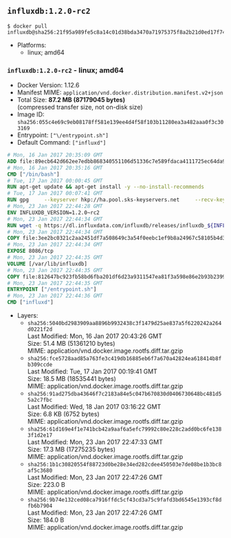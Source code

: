 ## `influxdb:1.2.0-rc2`

```console
$ docker pull influxdb@sha256:21f95a989fe5c8a14c01d38bda3470a71975375f8a2b21d0ed17f7473f29a23c
```

-	Platforms:
	-	linux; amd64

### `influxdb:1.2.0-rc2` - linux; amd64

-	Docker Version: 1.12.6
-	Manifest MIME: `application/vnd.docker.distribution.manifest.v2+json`
-	Total Size: **87.2 MB (87179045 bytes)**  
	(compressed transfer size, not on-disk size)
-	Image ID: `sha256:055c4e69c9eb08178ff581e139ee4d4f58f103b11280ea3a482aaa0f3c303169`
-	Entrypoint: `["\/entrypoint.sh"]`
-	Default Command: `["influxd"]`

```dockerfile
# Mon, 16 Jan 2017 20:35:09 GMT
ADD file:89ecb642d662ee7edbb868340551106d51336c7e589fdaca4111725ec64da957 in / 
# Mon, 16 Jan 2017 20:35:16 GMT
CMD ["/bin/bash"]
# Tue, 17 Jan 2017 00:00:45 GMT
RUN apt-get update && apt-get install -y --no-install-recommends 		ca-certificates 		curl 		wget 	&& rm -rf /var/lib/apt/lists/*
# Tue, 17 Jan 2017 00:07:41 GMT
RUN gpg     --keyserver hkp://ha.pool.sks-keyservers.net     --recv-keys 05CE15085FC09D18E99EFB22684A14CF2582E0C5
# Mon, 23 Jan 2017 22:44:28 GMT
ENV INFLUXDB_VERSION=1.2.0~rc2
# Mon, 23 Jan 2017 22:44:34 GMT
RUN wget -q https://dl.influxdata.com/influxdb/releases/influxdb_${INFLUXDB_VERSION}_amd64.deb.asc &&     wget -q https://dl.influxdata.com/influxdb/releases/influxdb_${INFLUXDB_VERSION}_amd64.deb &&     gpg --batch --verify influxdb_${INFLUXDB_VERSION}_amd64.deb.asc influxdb_${INFLUXDB_VERSION}_amd64.deb &&     dpkg -i influxdb_${INFLUXDB_VERSION}_amd64.deb &&     rm -f influxdb_${INFLUXDB_VERSION}_amd64.deb*
# Mon, 23 Jan 2017 22:44:34 GMT
COPY file:3ee2bc0321c2aa2451df7a508649c3a54f0eebc1ef9b8a24967c58105b4d3160 in /etc/influxdb/influxdb.conf 
# Mon, 23 Jan 2017 22:44:34 GMT
EXPOSE 8086/tcp
# Mon, 23 Jan 2017 22:44:35 GMT
VOLUME [/var/lib/influxdb]
# Mon, 23 Jan 2017 22:44:35 GMT
COPY file:812647bc923fb58bd6fba201df6d23a9311547ea81f3a598e86e2b93b2399169 in /entrypoint.sh 
# Mon, 23 Jan 2017 22:44:35 GMT
ENTRYPOINT ["/entrypoint.sh"]
# Mon, 23 Jan 2017 22:44:36 GMT
CMD ["influxd"]
```

-	Layers:
	-	`sha256:5040bd2983909aa8896b9932438c3f1479d25ae837a5f6220242a264d0221f2d`  
		Last Modified: Mon, 16 Jan 2017 20:43:26 GMT  
		Size: 51.4 MB (51361210 bytes)  
		MIME: application/vnd.docker.image.rootfs.diff.tar.gzip
	-	`sha256:fce5728aad85a763fe3c419db16885eb6f7a670a42824ea618414b8fb309ccde`  
		Last Modified: Tue, 17 Jan 2017 00:19:41 GMT  
		Size: 18.5 MB (18535441 bytes)  
		MIME: application/vnd.docker.image.rootfs.diff.tar.gzip
	-	`sha256:91ad275dba43646f7c2183a84e5c047b670830d0406730648bc481d55a2c7fbc`  
		Last Modified: Wed, 18 Jan 2017 03:16:22 GMT  
		Size: 6.8 KB (6752 bytes)  
		MIME: application/vnd.docker.image.rootfs.diff.tar.gzip
	-	`sha256:61d169e4f1e741bcb42a9aaf6a5efc79992c80e228c2add0bc6fe1383f1d2e17`  
		Last Modified: Mon, 23 Jan 2017 22:47:33 GMT  
		Size: 17.3 MB (17275235 bytes)  
		MIME: application/vnd.docker.image.rootfs.diff.tar.gzip
	-	`sha256:1b1c30820554f88723d0be28e34ed282cdee450503e7de08be1b3bc8af5c3680`  
		Last Modified: Mon, 23 Jan 2017 22:47:26 GMT  
		Size: 223.0 B  
		MIME: application/vnd.docker.image.rootfs.diff.tar.gzip
	-	`sha256:9b74e132ced08ca7916ffdc5cf43cd3a75c9fafd3bd6545e1393cf8dfb6b7904`  
		Last Modified: Mon, 23 Jan 2017 22:47:26 GMT  
		Size: 184.0 B  
		MIME: application/vnd.docker.image.rootfs.diff.tar.gzip
